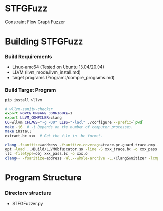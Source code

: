 # STFGFuzz
Constraint Flow Graph Fuzzer

# Building STFGFuzz

### Build Requirements

- Linux-amd64 (Tested on Ubuntu 18.04/20.04)
- LLVM (llvm_mode/llvm_install.md)
- target programs (Programs/compile_programs.md)

### Build Target Program

```bash
pip install wllvm

# wllvm-sanity-checker
export FORCE_UNSAFE_CONFIGURE=1
export LLVM_COMPILER=clang
CC=wllvm CFLAGS="-g -O0" LIBS="-lacl" ./configure --prefix=`pwd`
make -j6  # -j Depends on the number of computer processes.
make install
extract-bc xxx  # Get the file in .bc format.

clang -fsanitize=address -fsanitize-coverage=trace-pc-guard,trace-cmp -emit-llvm -c xxx.bc -o xxx_trace.bc
opt -load ../Build/LLVMObfuscator.so -line -S xxx_trace.bc -o xxx_pass.bc
llc -filetype=obj xxx_pass.bc -o xxx.o
clang++ -fsanitize=address -Wl,--whole-archive -L./ClangSanitizer -lcmpcov -Wl,--no-whole-archive xxx.o -o xxx
```

# Program Structure

### Directory structure

- STFGFuzzer.py

